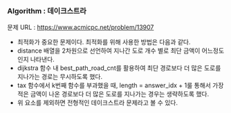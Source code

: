 ### Algorithm : 데이크스트라

문제 URL : https://www.acmicpc.net/problem/13907

<ul>
  <li>최적화가 중요한 문제이다. 최적화를 위해 사용한 방법은 다음과 같다.</li>
  <li>distance 배열을 2차원으로 선언하여 지나간 도로 개수 별로 최단 금액이 어느정도인지 나타낸다.</li>
  <li>dijkstra 함수 내 best_path_road_cnt를 활용하여 최단 경로보다 더 많은 도로를 지나가는 경로는 무시하도록 했다.</li>
  <li>tax 함수에서 k번째 함수를 부과했을 때, length = answer_idx + 1룰 통해서 가장 적은 금액이 나온 경로보다 더 많은 도로를 지나가는 경우는 생략하도록 했다. </li>
  <li>위 요소를 제외하면 전형적인 데이크스트라 문제라고 볼 수 있다.</li>
</ul>

